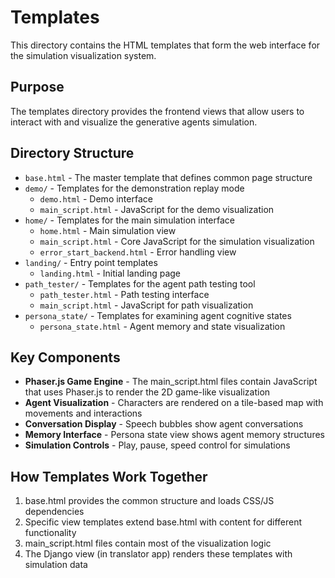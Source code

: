 # Templates

This directory contains the HTML templates that form the web interface for the simulation visualization system.

## Purpose

The templates directory provides the frontend views that allow users to interact with and visualize the generative agents simulation.

## Directory Structure

- `base.html` - The master template that defines common page structure
- `demo/` - Templates for the demonstration replay mode
  - `demo.html` - Demo interface
  - `main_script.html` - JavaScript for the demo visualization
- `home/` - Templates for the main simulation interface
  - `home.html` - Main simulation view
  - `main_script.html` - Core JavaScript for the simulation visualization
  - `error_start_backend.html` - Error handling view
- `landing/` - Entry point templates
  - `landing.html` - Initial landing page
- `path_tester/` - Templates for the agent path testing tool
  - `path_tester.html` - Path testing interface
  - `main_script.html` - JavaScript for path visualization
- `persona_state/` - Templates for examining agent cognitive states
  - `persona_state.html` - Agent memory and state visualization

## Key Components

- **Phaser.js Game Engine** - The main_script.html files contain JavaScript that uses Phaser.js to render the 2D game-like visualization
- **Agent Visualization** - Characters are rendered on a tile-based map with movements and interactions
- **Conversation Display** - Speech bubbles show agent conversations
- **Memory Interface** - Persona state view shows agent memory structures
- **Simulation Controls** - Play, pause, speed control for simulations

## How Templates Work Together

1. base.html provides the common structure and loads CSS/JS dependencies
2. Specific view templates extend base.html with content for different functionality
3. main_script.html files contain most of the visualization logic
4. The Django view (in translator app) renders these templates with simulation data